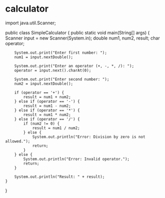 # calculator
import java.util.Scanner;

public class SimpleCalculator {
    public static void main(String[] args) {
        Scanner input = new Scanner(System.in);
        double num1, num2, result;
        char operator;

        System.out.print("Enter first number: ");
        num1 = input.nextDouble();

        System.out.print("Enter an operator (+, -, *, /): ");
        operator = input.next().charAt(0);

        System.out.print("Enter second number: ");
        num2 = input.nextDouble();

        if (operator == '+') {
            result = num1 + num2;
        } else if (operator == '-') {
            result = num1 - num2;
        } else if (operator == '*') {
            result = num1 * num2;
        } else if (operator == '/') {
            if (num2 != 0) {
                result = num1 / num2;
            } else {
                System.out.println("Error: Division by zero is not allowed.");
                return;
            }
        } else {
            System.out.println("Error: Invalid operator.");
            return;
        }

        System.out.println("Result: " + result);
    }
}

